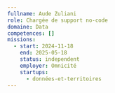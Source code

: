 ```yaml
---
fullname: Aude Zuliani
role: Chargée de support no-code
domaine: Data
competences: []
missions:
  - start: 2024-11-18
    end: 2025-05-18
    status: independent
    employer: Omnicité
    startups:
      - données-et-territoires
---
```

